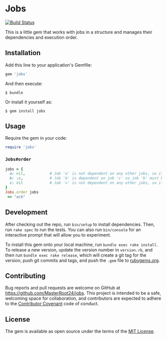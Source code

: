 # Jobs

[![Build Status](https://travis-ci.org/MasterRoot24/jobs.svg?branch=master)](https://travis-ci.org/MasterRoot24/jobs)

This is a little gem that works with jobs in a structure and manages their dependencies and execution order. 

## Installation

Add this line to your application's Gemfile:

```ruby
gem 'jobs'
```

And then execute:

    $ bundle

Or install it yourself as:

    $ gem install jobs

## Usage

Require the gem in your code:
```ruby
require 'jobs'
```

### `Jobs#order`

```ruby
jobs = {
  a: nil,           # Job 'a' is not dependent on any other jobs, so it can be run on it's own
  b: :c,            # Job 'b' is dependent on job 'c' so job 'b' must be executed after job 'c'
  c: nil            # Job 'v' is not dependent on any other jobs, so it can be run on it's own
}
Jobs.order jobs
 => "acb"
```

## Development

After checking out the repo, run `bin/setup` to install dependencies. Then, run `rake spec` to run the tests. You can also run `bin/console` for an interactive prompt that will allow you to experiment.

To install this gem onto your local machine, run `bundle exec rake install`. To release a new version, update the version number in `version.rb`, and then run `bundle exec rake release`, which will create a git tag for the version, push git commits and tags, and push the `.gem` file to [rubygems.org](https://rubygems.org).

## Contributing

Bug reports and pull requests are welcome on GitHub at https://github.com/MasterRoot24/jobs. This project is intended to be a safe, welcoming space for collaboration, and contributors are expected to adhere to the [Contributor Covenant](http://contributor-covenant.org) code of conduct.


## License

The gem is available as open source under the terms of the [MIT License](http://opensource.org/licenses/MIT).

